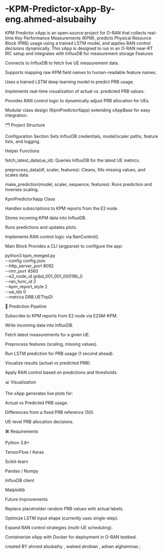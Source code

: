 # -KPM-Predictor-xApp-By-eng.ahmed-alsubaihy
 KPM Predictor xApp is an open-source project for O-RAN that collects real-time Key Performance Measurements (KPM), predicts Physical Resource Block (PRB) usage using a trained LSTM model, and applies RAN control decisions dynamically.  This xApp is designed to run in an O-RAN near-RT RIC setup and integrates with InfluxDB for measurement storage
Features

Connects to InfluxDB to fetch live UE measurement data.

Supports mapping raw KPM field names to human-readable feature names.

Uses a trained LSTM deep learning model to predict PRB usage.

Implements real-time visualization of actual vs. predicted PRB values.

Provides RAN control logic to dynamically adjust PRB allocation for UEs.

Modular class design (KpmPredictorXapp) extending xAppBase for easy integration.

🗂 Project Structure

Configuration Section
Sets InfluxDB credentials, model/scaler paths, feature lists, and logging.

Helper Functions

fetch_latest_data(ue_id): Queries InfluxDB for the latest UE metrics.

preprocess_data(df, scaler, features): Cleans, fills missing values, and scales data.

make_prediction(model, scaler, sequence, features): Runs prediction and inverses scaling.

KpmPredictorXapp Class

Handles subscriptions to KPM reports from the E2 node.

Stores incoming KPM data into InfluxDB.

Runs predictions and updates plots.

Implements RAN control logic via RanControl().

Main Block
Provides a CLI (argparse) to configure the app:

python3 kpm_merged.py \
    --config config.json \
    --http_server_port 8092 \
    --rmr_port 4560 \
    --e2_node_id gnbd_001_001_00019b_0 \
    --ran_func_id 2 \
    --kpm_report_style 2 \
    --ue_ids 0 \
    --metrics DRB.UEThpDl

🔮 Prediction Pipeline

Subscribe to KPM reports from E2 node via E2SM-KPM.

Write incoming data into InfluxDB.

Fetch latest measurements for a given UE.

Preprocess features (scaling, missing values).

Run LSTM prediction for PRB usage (1 second ahead).

Visualize results (actual vs predicted PRB).

Apply RAN control based on predictions and thresholds.

📊 Visualization

The xApp generates live plots for:

Actual vs Predicted PRB usage.

Differences from a fixed PRB reference (50).

UE-level PRB allocation decisions.

🛠 Requirements

Python 3.8+

TensorFlow / Keras

Scikit-learn

Pandas / Numpy

InfluxDB client

Matplotlib

Future Improvements

Replace placeholder random PRB values with actual labels.

Optimize LSTM input shape (currently uses single-step).

Expand RAN control strategies (multi-UE scheduling).

Containerize xApp with Docker for deployment in O-RAN testbed.


created BY 
ahmed alsubaihy ,
waleed alrobian ,
adnan alghammas ;
